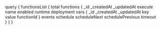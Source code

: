 query {
    functionsList {
        total
        functions {
            _id
            _createdAt
            _updatedAt
            execute
            name
            enabled
            runtime
            deployment
            vars {
                _id
                _createdAt
                _updatedAt
                key
                value
                functionId
            }
            events
            schedule
            scheduleNext
            schedulePrevious
            timeout
        }
    }
}
